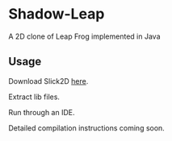 # Shadow-Leap
A 2D clone of Leap Frog implemented in Java

## Usage
Download Slick2D [here](http://slick.ninjacave.com/).

Extract lib files.

Run through an IDE.

Detailed compilation instructions coming soon.
